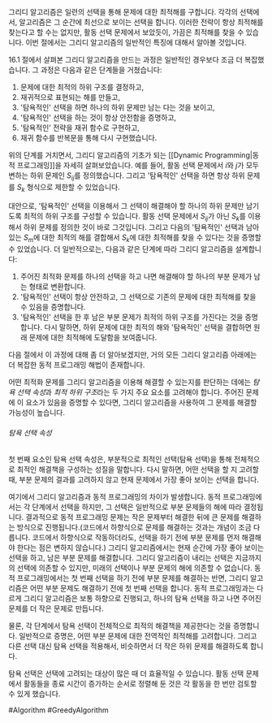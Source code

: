 그리디 알고리즘은 일련의 선택을 통해 문제에 대한 최적해를 구합니다. 각각의 선택에서, 알고리즘은 그 순간에 최선으로 보이는 선택을 합니다. 이러한 전략이 항상 최적해를 찾는다고 할 수는 없지만, 활동 선택 문제에서 보았듯이, 가끔은 최적해를 찾을 수 있습니다. 이번 절에서는 그리디 알고리즘의 일반적인 특징에 대해서 알아볼 것입니다.

16.1 절에서 살펴본 그리디 알고리즘을 만드는 과정은 일반적인 경우보다 조금 더 복잡했습니다. 그 과정은 다음과 같은 단계들을 거쳤습니다:
1. 문제에 대한 최적의 하위 구조를 결정하고,
2. 재귀적으로 표현되는 해를 만들고,
3. '탐욕적인' 선택을 하면 하나의 하위 문제만 남는 다는 것을 보이고,
4. '탐욕적인' 선택을 하는 것이 항상 안전함을 증명하고,
5. '탐욕적인' 전략을 재귀 함수로 구현하고,
6. 재귀 함수를 반복문을 통해 다시 구현했습니다.

위의 단계를 거치면서, 그리디 알고리즘의 기초가 되는 [[Dynamic Programming|동적 프로그래밍]]을 자세히 살펴보았습니다. 예를 들어, 활동 선택 문제에서 $i$와 $j$가 모두 변하는 하위 문제인 $S_{ij}$를 정의했습니다. 그리고 '탐욕적인' 선택을 하면 항상 하위 문제를 $S_k$ 형식으로 제한할 수 있었습니다.

대안으로, '탐욕적인' 선택을 이용해서 그 선택이 해결해야 할 하나의 하위 문제만 남기도록 최적의 하위 구조를 구성할 수 있습니다. 활동 선택 문제에서 $S_{ij}$가 아닌 $S_k$를 이용해서 하위 문제를 정의한 것이 바로 그것입니다. 그리고 다음의 '탐욕적인' 선택과 남아 있는 $S_m$에 대한 최적의 해를 결합해서 $S_k$에 대한 최적해를 찾을 수 있다는 것을 증명할 수 있었습니다. 더 일반적으로는, 다음과 같은 단계에 따라 그리디 알고리즘을 설계합니다:
1. 주어진 최적화 문제를 하나의 선택을 하고 나면 해결해야 할 하나의 부분 문제가 남는 형태로 변환합니다.
2. '탐욕적인' 선택이 항상 안전하고, 그 선택으로 기존의 문제에 대한 최적해를 찾을 수 있음을 증명합니다.
3. '탐욕적인' 선택을 한 후 남은 부분 문제가 최적의 하위 구조를 가진다는 것을 증명합니다. 다시 말하면, 하위 문제에 대한 최적의 해와 '탐욕적인' 선택을 결합하면 원래 문제에 대한 최적해에 도달함을 보여줍니다.

다음 절에서 이 과정에 대해 좀 더 알아보겠지만, 거의 모든 그리디 알고리즘 아래에는 더 복잡한 동적 프로그래밍 해법이 존재합니다.

어떤 최적화 문제를 그리디 알고리즘을 이용해 해결할 수 있는지를 판단하는 데에는 *탐욕 선택 속성*과 *최적 하위 구조*라는 두 가지 주요 요소를 고려해야 합니다. 주어진 문제에 이 요소가 있음을 증명할 수 있다면, 그리디 알고리즘을 사용하여 그 문제를 해결할 가능성이 높습니다.

###### 탐욕 선택 속성
첫 번째 요소인 탐욕 선택 속성은, 부분적으로 최적인 선택(탐욕 선택)을 통해 전체적으로 최적인 해결책을 구성하는 성질을 말합니다. 다시 말하면, 어떤 선택을 할 지 고려할 때, 부분 문제의 결과를 고려하지 않고 현재 문제에서 가장 좋아 보이는 선택을 합니다.

여기에서 그리디 알고리즘과 동적 프로그래밍의 차이가 발생합니다. 동적 프로그래밍에서는 각 단계에서 선택을 하지만, 그 선택은 일반적으로 부분 문제들의 해에 따라 결정됩니다. 결과적으로 동적 프로그래밍 문제는 작은 문제부터 해결한 뒤에 큰 문제를 해결하는 방식으로 진행됩니다.(코드에서 하향식으로 문제를 해결하는 것과는 개념이 조금 다릅니다. 코드에서 하향식으로 작동하더라도, 선택을 하기 전에 부분 문제를 먼저 해결해야 한다는 점은 변하지 않습니다.) 그리디 알고리즘에서는 현재 순간에 가장 좋아 보이는 선택을 하고, 남은 부분 문제를 해결합니다. 그리디 알고리즘이 내리는 선택은 지금까지의 선택에 의존할 수 있지만, 미래의 선택이나 부분 문제의 해에 의존할 수 없습니다. 동적 프로그래밍에서는 첫 번째 선택을 하기 전에 부분 문제를 해결하는 반면, 그리디 알고리즘은 어떤 부분 문제도 해결하기 전에 첫 번째 선택을 합니다. 동적 프로그래밍과는 다르게 그리디 알고리즘은 보통 하향으로 진행되고, 하나의 탐욕 선택을 하고 나면 주어진 문제를 더 작은 문제로 만듭니다.

물론, 각 단계에서 탐욕 선택이 전체적으로 최적의 해결책을 제공한다는 것을 증명합니다. 일반적으로 증명은, 어떤 부분 문제에 대한 전역적인 최적해를 고려합니다. 그리고 다른 선택 대신 탐욕 선택을 적용해서, 비슷하면서 더 작은 하위 문제를 해결하도록 합니다.

탐욕 선택은 선택에 고려되는 대상이 많은 때 더 효율적일 수 있습니다. 활동 선택 문제에서 활동들을 종료 시간이 증가하는 순서로 정렬해 둔 것은 각 활동을 한 번만 검토할 수 있게 했습니다. 


#Algorithm #GreedyAlgorithm
